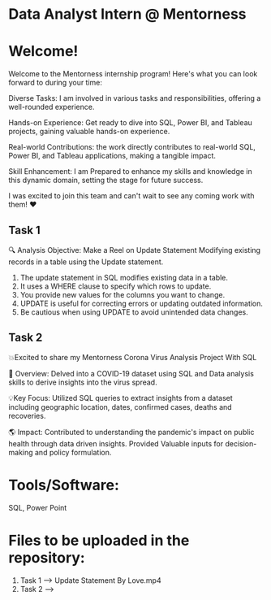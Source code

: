 
# Data Analyst Intern @ Mentorness

# Welcome!

Welcome to the Mentorness internship program! Here's what you can look forward to during your time:

Diverse Tasks: I am involved in various tasks and responsibilities, offering a well-rounded experience.

Hands-on Experience: Get ready to dive into SQL, Power BI, and Tableau projects, gaining valuable hands-on experience.

Real-world Contributions: the work directly contributes to real-world SQL, Power BI, and Tableau applications, making a tangible impact.

Skill Enhancement: I am Prepared to enhance my skills and knowledge in this dynamic domain, setting the stage for future success.

I was excited to join this team and can't wait to see any coming work with them! ❤️







 
## Task 1

🔍 Analysis Objective: Make a Reel on Update Statement Modifying existing records in a table using the Update statement.

1. The update statement in SQL modifies existing data in a table.
2. It uses a WHERE clause to specify which rows to update.
3. You provide new values for the columns you want to change.
4. UPDATE is useful for correcting errors or updating outdated information.
5. Be cautious when using UPDATE to avoid unintended data changes.


## Task 2

💥Excited to share my Mentorness Corona Virus Analysis Project With SQL

🚀 Overview:
 Delved into a COVID-19 dataset using SQL and Data analysis skills to derive insights into the virus spread.

💡Key Focus:
 Utilized SQL queries to extract insights from a dataset including geographic location, dates, confirmed cases, deaths and recoveries.

🌎 Impact:
 Contributed to understanding the pandemic's impact on public health through data driven insights.
Provided Valuable inputs for decision-making and policy formulation.


# Tools/Software:
SQL, Power Point

# Files to be uploaded in the repository:

  1. Task 1 --> Update Statement By Love.mp4
  2. Task 2 --> 

